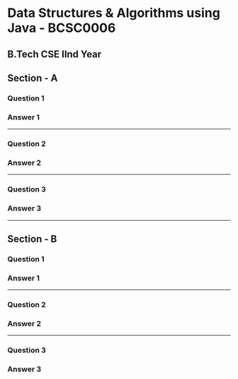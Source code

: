 # Data Structures & Algorithms using Java - BCSC0006 
## B.Tech CSE IInd Year

## Section - A
### Question 1
### Answer 1

___

### Question 2
### Answer 2

___

### Question 3
### Answer 3

___

## Section - B
### Question 1
### Answer 1

___

### Question 2
### Answer 2

___

### Question 3
### Answer 3